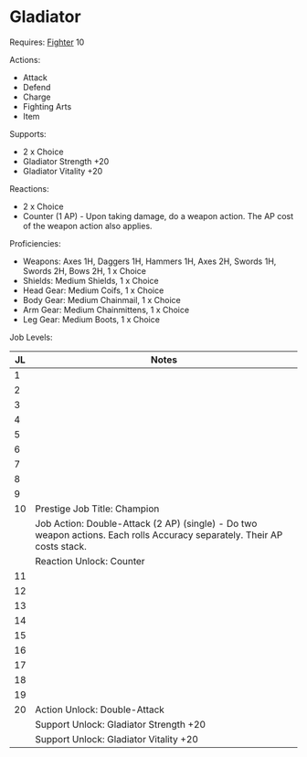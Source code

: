 # Gladiator

Requires: [Fighter](/Jobs/JobDetails/Fighter.md) 10

Actions:

- Attack
- Defend
- Charge
- Fighting Arts
- Item

Supports:

- 2 x Choice
- Gladiator Strength +20
- Gladiator Vitality +20

Reactions:

- 2 x Choice
- Counter (1 AP) - Upon taking damage, do a weapon action. The AP cost of the weapon action also applies.

Proficiencies:

- Weapons: Axes 1H, Daggers 1H, Hammers 1H, Axes 2H, Swords 1H, Swords 2H, Bows 2H, 1 x Choice
- Shields: Medium Shields, 1 x Choice
- Head Gear: Medium Coifs, 1 x Choice
- Body Gear: Medium Chainmail, 1 x Choice
- Arm Gear: Medium Chainmittens, 1 x Choice
- Leg Gear: Medium Boots, 1 x Choice

Job Levels:

| JL | Notes |
| --- | --- |
| 1 | 
| 2 | 
| 3 | 
| 4 | 
| 5 | 
| 6 | 
| 7 | 
| 8 | 
| 9 | 
| 10 | Prestige Job Title: Champion
|    | Job Action: Double-Attack (2 AP) (single) - Do two weapon actions. Each rolls Accuracy separately. Their AP costs stack.
|    | Reaction Unlock: Counter
| 11 | 
| 12 | 
| 13 | 
| 14 | 
| 15 | 
| 16 | 
| 17 | 
| 18 | 
| 19 | 
| 20 | Action Unlock: Double-Attack
|    | Support Unlock: Gladiator Strength +20
|    | Support Unlock: Gladiator Vitality +20
